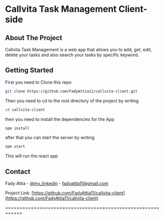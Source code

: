 # Callvita Task Management Client-side

## About The Project

Callvita Task Management is a web app that allows you to add, get, edit, delete your tasks and also search your tasks by specific keyword.

## Getting Started

First you need to Clone this repo

```sh
git clone https://github.com/FadyAttia11/callvita-client.git
```

Then you need to cd to the root directory of the project by writing

```sh
cd callvita-client
```

then you need to install the dependencies for the App

```bash
npm install
```

after that you can start the server by writing

```bash
npm start
```

This will run the react app


## Contact

Fady Attia - [@my_linkedin](https://www.linkedin.com/in/fady-attia-01) - fadyattia11@gmail.com

Project Link: [https://github.com/FadyAttia11/callvita-client](https://github.com/FadyAttia11/callvita-client)

============================================================
